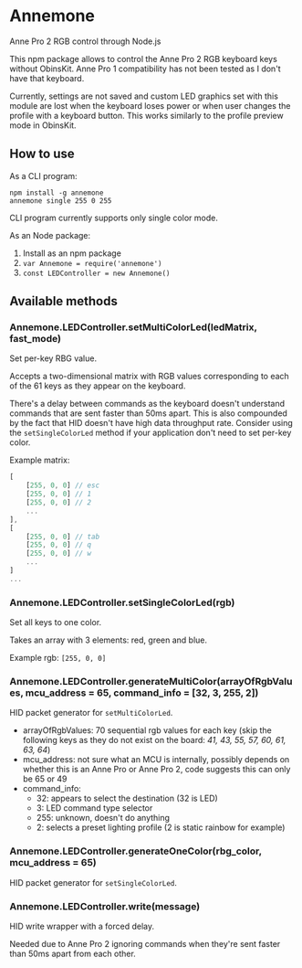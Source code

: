 # Annemone

Anne Pro 2 RGB control through Node.js

This npm package allows to control the Anne Pro 2 RGB keyboard keys without ObinsKit. Anne Pro 1 compatibility has not been tested as I don't have that keyboard.

Currently, settings are not saved and custom LED graphics set with this module are lost when the keyboard loses power or when user changes the profile with a keyboard button. This works similarly to the profile preview mode in ObinsKit.

## How to use

As a CLI program:

```shell
npm install -g annemone
annemone single 255 0 255
```

CLI program currently supports only single color mode.

As an Node package:

1. Install as an npm package
2. `var Annemone = require('annemone')`
3. `const LEDController = new Annemone()`

## Available methods

### Annemone.LEDController.setMultiColorLed(ledMatrix, fast_mode)

Set per-key RBG value.

Accepts a two-dimensional matrix with RGB values corresponding to each of the 61 keys as they appear on the keyboard.

There's a delay between commands as the keyboard doesn't understand commands that are sent faster than 50ms apart. This is also compounded by the fact that HID doesn't have high data throughput rate. Consider using the `setSingleColorLed` method if your application don't need to set per-key color.

Example matrix:

```js
[
    [255, 0, 0] // esc
    [255, 0, 0] // 1
    [255, 0, 0] // 2
    ...
],
[
    [255, 0, 0] // tab
    [255, 0, 0] // q
    [255, 0, 0] // w
    ...
]
...
```

### Annemone.LEDController.setSingleColorLed(rgb)

Set all keys to one color.

Takes an array with 3 elements: red, green and blue.

Example rgb: `[255, 0, 0]`

### Annemone.LEDController.generateMultiColor(arrayOfRgbValues, mcu_address = 65, command_info = [32, 3, 255, 2])

HID packet generator for `setMultiColorLed`.

- arrayOfRgbValues: 70 sequential rgb values for each key (skip the following keys as they do not exist on the board: *41, 43, 55, 57, 60, 61, 63, 64*)
- mcu_address: not sure what an MCU is internally, possibly depends on whether this is an Anne Pro or Anne Pro 2, code suggests this can only be 65 or 49
- command_info:
  - 32: appears to select the destination (32 is LED)
  - 3: LED command type selector
  - 255: unknown, doesn't do anything
  - 2: selects a preset lighting profile (2 is static rainbow for example)

### Annemone.LEDController.generateOneColor(rbg_color, mcu_address = 65)

HID packet generator for `setSingleColorLed`.

### Annemone.LEDController.write(message)

HID write wrapper with a forced delay.

Needed due to Anne Pro 2 ignoring commands when they're sent faster than 50ms apart from each other.
